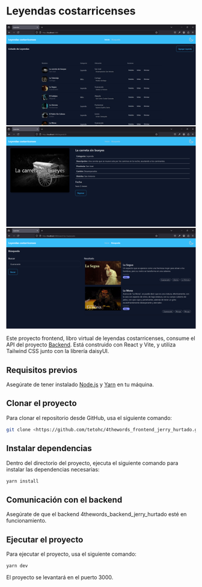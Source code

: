 # Leyendas costarricenses

![Jerry Hurtado Banner](https://raw.githubusercontent.com/tetohc/MediaResources/refs/heads/main/images/covers/legends-01.png)
![Jerry Hurtado Banner](https://raw.githubusercontent.com/tetohc/MediaResources/refs/heads/main/images/covers/legends-02.png)
![Jerry Hurtado Banner](https://raw.githubusercontent.com/tetohc/MediaResources/refs/heads/main/images/covers/legends-03.png)

Este proyecto frontend, libro virtual de leyendas costarricenses, consume el API del proyecto [Backend](https://github.com/tetohc/4thewords_backend_jerry_hurtado). Está construido con React y Vite, y utiliza Tailwind CSS junto con la librería daisyUI.

## Requisitos previos

Asegúrate de tener instalado [Node.js](https://nodejs.org/) y [Yarn](https://classic.yarnpkg.com/en/docs/install/#mac-stable) en tu máquina.

## Clonar el proyecto

Para clonar el repositorio desde GitHub, usa el siguiente comando:

```bash
git clone <https://github.com/tetohc/4thewords_frontend_jerry_hurtado.git>
```

## Instalar dependencias

Dentro del directorio del proyecto, ejecuta el siguiente comando para instalar las dependencias necesarias:

```bash
yarn install
```

## Comunicación con el backend

Asegúrate de que el backend 4thewords_backend_jerry_hurtado esté en funcionamiento.

## Ejecutar el proyecto

Para ejecutar el proyecto, usa el siguiente comando:

```bash
yarn dev
```

El proyecto se levantará en el puerto 3000.
